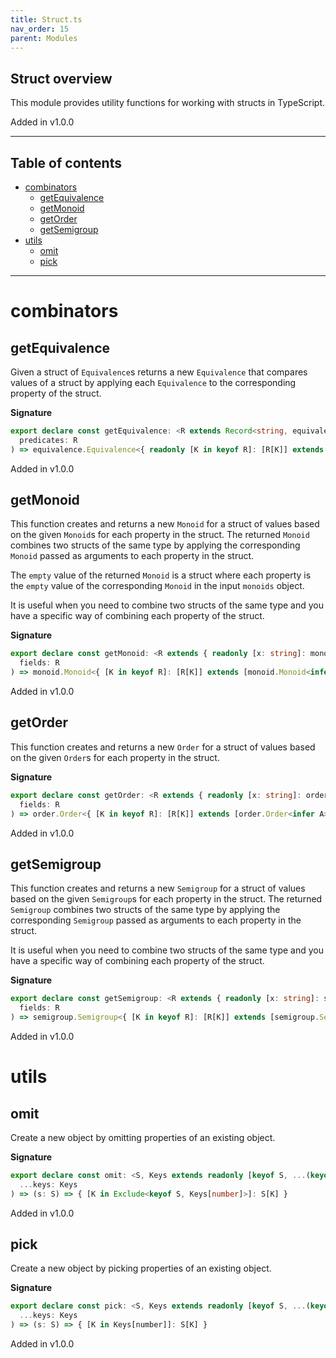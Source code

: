 ```yaml
---
title: Struct.ts
nav_order: 15
parent: Modules
---
```


## Struct overview

This module provides utility functions for working with structs in TypeScript.

Added in v1.0.0

---

<h2 class="text-delta">Table of contents</h2>

- [combinators](#combinators)
  - [getEquivalence](#getequivalence)
  - [getMonoid](#getmonoid)
  - [getOrder](#getorder)
  - [getSemigroup](#getsemigroup)
- [utils](#utils)
  - [omit](#omit)
  - [pick](#pick)

---

# combinators

## getEquivalence

Given a struct of `Equivalence`s returns a new `Equivalence` that compares values of a struct
by applying each `Equivalence` to the corresponding property of the struct.

**Signature**

```ts
export declare const getEquivalence: <R extends Record<string, equivalence.Equivalence<any>>>(
  predicates: R
) => equivalence.Equivalence<{ readonly [K in keyof R]: [R[K]] extends [equivalence.Equivalence<infer A>] ? A : never }>
```

Added in v1.0.0

## getMonoid

This function creates and returns a new `Monoid` for a struct of values based on the given `Monoid`s for each property in the struct.
The returned `Monoid` combines two structs of the same type by applying the corresponding `Monoid` passed as arguments to each property in the struct.

The `empty` value of the returned `Monoid` is a struct where each property is the `empty` value of the corresponding `Monoid` in the input `monoids` object.

It is useful when you need to combine two structs of the same type and you have a specific way of combining each property of the struct.

**Signature**

```ts
export declare const getMonoid: <R extends { readonly [x: string]: monoid.Monoid<any> }>(
  fields: R
) => monoid.Monoid<{ [K in keyof R]: [R[K]] extends [monoid.Monoid<infer A>] ? A : never }>
```

Added in v1.0.0

## getOrder

This function creates and returns a new `Order` for a struct of values based on the given `Order`s
for each property in the struct.

**Signature**

```ts
export declare const getOrder: <R extends { readonly [x: string]: order.Order<any> }>(
  fields: R
) => order.Order<{ [K in keyof R]: [R[K]] extends [order.Order<infer A>] ? A : never }>
```

Added in v1.0.0

## getSemigroup

This function creates and returns a new `Semigroup` for a struct of values based on the given `Semigroup`s for each property in the struct.
The returned `Semigroup` combines two structs of the same type by applying the corresponding `Semigroup` passed as arguments to each property in the struct.

It is useful when you need to combine two structs of the same type and you have a specific way of combining each property of the struct.

**Signature**

```ts
export declare const getSemigroup: <R extends { readonly [x: string]: semigroup.Semigroup<any> }>(
  fields: R
) => semigroup.Semigroup<{ [K in keyof R]: [R[K]] extends [semigroup.Semigroup<infer A>] ? A : never }>
```

Added in v1.0.0

# utils

## omit

Create a new object by omitting properties of an existing object.

**Signature**

```ts
export declare const omit: <S, Keys extends readonly [keyof S, ...(keyof S)[]]>(
  ...keys: Keys
) => (s: S) => { [K in Exclude<keyof S, Keys[number]>]: S[K] }
```

Added in v1.0.0

## pick

Create a new object by picking properties of an existing object.

**Signature**

```ts
export declare const pick: <S, Keys extends readonly [keyof S, ...(keyof S)[]]>(
  ...keys: Keys
) => (s: S) => { [K in Keys[number]]: S[K] }
```

Added in v1.0.0
